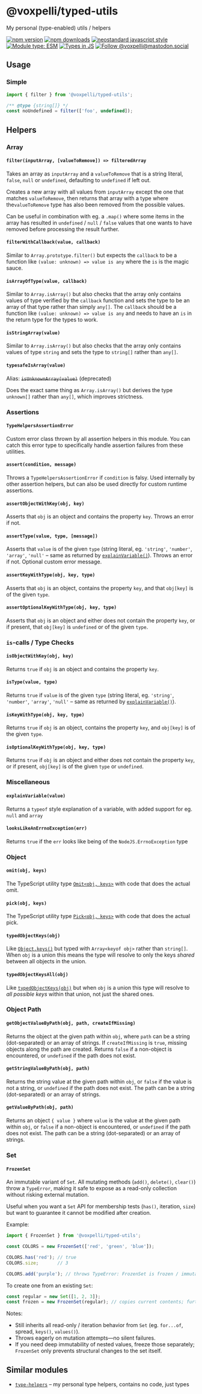 # @voxpelli/typed-utils

My personal (type-enabled) utils / helpers

[![npm version](https://img.shields.io/npm/v/@voxpelli/typed-utils.svg?style=flat)](https://www.npmjs.com/package/@voxpelli/typed-utils)
[![npm downloads](https://img.shields.io/npm/dm/@voxpelli/typed-utils.svg?style=flat)](https://www.npmjs.com/package/@voxpelli/typed-utils)
[![neostandard javascript style](https://img.shields.io/badge/code_style-neostandard-7fffff?style=flat&labelColor=ff80ff)](https://github.com/neostandard/neostandard)
[![Module type: ESM](https://img.shields.io/badge/module%20type-esm-brightgreen)](https://github.com/voxpelli/badges-cjs-esm)
[![Types in JS](https://img.shields.io/badge/types_in_js-yes-brightgreen)](https://github.com/voxpelli/types-in-js)
[![Follow @voxpelli@mastodon.social](https://img.shields.io/mastodon/follow/109247025527949675?domain=https%3A%2F%2Fmastodon.social&style=social)](https://mastodon.social/@voxpelli)

## Usage

### Simple

```javascript
import { filter } from '@voxpelli/typed-utils';

/** @type {string[]} */
const noUndefined = filter(['foo', undefined]);
```

## Helpers

### Array

#### `filter(inputArray, [valueToRemove]) => filteredArray`

Takes an array as `inputArray` and a `valueToRemove` that is a string literal, `false`, `null` or `undefined`, defaulting to `undefined` if left out.

Creates a new array with all values from `inputArray` except the one that matches `valueToRemove`, then returns that array with a type where the`valueToRemove` type has also been removed from the possible values.

Can be useful in combination with eg. a `.map()` where some items in the array has resulted in `undefined` / `null` / `false` values that one wants to have removed before processing the result further.

#### `filterWithCallback(value, callback)`

Similar to `Array.prototype.filter()` but expects the `callback` to be a function like `(value: unknown) => value is any` where the `is` is the magic sauce.

#### `isArrayOfType(value, callback)`

Similar to `Array.isArray()` but also checks that the array only contains values of type verified by the `callback` function and sets the type to be an array of that type rather than simply `any[]`. The `callback` should be a function like `(value: unknown) => value is any` and needs to have an `is` in the return type for the types to work.

#### `isStringArray(value)`

Similar to `Array.isArray()` but also checks that the array only contains values of type `string` and sets the type to `string[]` rather than `any[]`.

#### `typesafeIsArray(value)`

Alias: ~~`isUnknownArray(value)`~~ (deprecated)

Does the exact same thing as `Array.isArray()` but derives the type `unknown[]` rather than `any[]`, which improves strictness.

### Assertions

#### `TypeHelpersAssertionError`

Custom error class thrown by all assertion helpers in this module. You can catch this error type to specifically handle assertion failures from these utilities.

#### `assert(condition, message)`

Throws a `TypeHelpersAssertionError` if `condition` is falsy. Used internally by other assertion helpers, but can also be used directly for custom runtime assertions.

#### `assertObjectWithKey(obj, key)`

Asserts that `obj` is an object and contains the property `key`. Throws an error if not.

#### `assertType(value, type, [message])`

Asserts that `value` is of the given `type` (string literal, eg. `'string'`, `'number'`, `'array'`, `'null'` – same as returned by [`explainVariable()`](#explainvariablevalue)). Throws an error if not. Optional custom error message.

#### `assertKeyWithType(obj, key, type)`

Asserts that `obj` is an object, contains the property `key`, and that `obj[key]` is of the given `type`.

#### `assertOptionalKeyWithType(obj, key, type)`

Asserts that `obj` is an object and either does not contain the property `key`, or if present, that `obj[key]` is `undefined` or of the given `type`.

### `is`-calls / Type Checks

#### `isObjectWithKey(obj, key)`

Returns `true` if `obj` is an object and contains the property `key`.

#### `isType(value, type)`

Returns `true` if `value` is of the given `type` (string literal, eg. `'string'`, `'number'`, `'array'`, `'null'` – same as returned by [`explainVariable()`](#explainvariablevalue)).

#### `isKeyWithType(obj, key, type)`

Returns `true` if `obj` is an object, contains the property `key`, and `obj[key]` is of the given `type`.

#### `isOptionalKeyWithType(obj, key, type)`

Returns `true` if `obj` is an object and either does not contain the property `key`, or if present, `obj[key]` is of the given `type` or `undefined`.

### Miscellaneous

#### `explainVariable(value)`

Returns a `typeof` style explanation of a variable, with added support for eg. `null` and `array`

#### `looksLikeAnErrnoException(err)`

Returns `true` if the `err` looks like being of the `NodeJS.ErrnoException` type

### Object

#### `omit(obj, keys)`

The TypeScript utility type [`Omit<obj, keys>`](https://www.typescriptlang.org/docs/handbook/utility-types.html#omittype-keys) with code that does the actual omit.

#### `pick(obj, keys)`

The TypeScript utility type [`Pick<obj, keys>`](https://www.typescriptlang.org/docs/handbook/utility-types.html#picktype-keys) with code that does the actual pick.

#### `typedObjectKeys(obj)`

Like [`Object.keys()`](https://developer.mozilla.org/en-US/docs/Web/JavaScript/Reference/Global_Objects/Object/keys) but typed with `Array<keyof obj>` rather than `string[]`. When `obj` is a union this means the type will resolve to only the keys _shared_ between all objects in the union.

#### `typedObjectKeysAll(obj)`

Like [`typedObjectKeys(obj)`](#typedobjectkeysobj) but when `obj` is a union this type will resolve to _all possible keys_ within that union, not just the shared ones.

### Object Path

#### `getObjectValueByPath(obj, path, createIfMissing)`

Returns the object at the given path within `obj`, where `path` can be a string (dot-separated) or an array of strings. If `createIfMissing` is `true`, missing objects along the path are created. Returns `false` if a non-object is encountered, or `undefined` if the path does not exist.

#### `getStringValueByPath(obj, path)`

Returns the string value at the given path within `obj`, or `false` if the value is not a string, or `undefined` if the path does not exist. The path can be a string (dot-separated) or an array of strings.

#### `getValueByPath(obj, path)`

Returns an object `{ value }` where `value` is the value at the given path within `obj`, or `false` if a non-object is encountered, or `undefined` if the path does not exist. The path can be a string (dot-separated) or an array of strings.

### Set

#### `FrozenSet`

An immutable variant of `Set`. All mutating methods (`add()`, `delete()`, `clear()`) throw a `TypeError`, making it safe to expose as a read-only collection without risking external mutation.

Useful when you want a `Set` API for membership tests (`has()`, iteration, `size`) but want to guarantee it cannot be modified after creation.

Example:

```js
import { FrozenSet } from '@voxpelli/typed-utils';

const COLORS = new FrozenSet(['red', 'green', 'blue']);

COLORS.has('red'); // true
COLORS.size;       // 3

COLORS.add('purple'); // throws TypeError: FrozenSet is frozen / immutable.
```

To create one from an existing `Set`:

```js
const regular = new Set([1, 2, 3]);
const frozen = new FrozenSet(regular); // copies current contents; further changes to `regular` won't affect `frozen`
```

Notes:
* Still inherits all read-only / iteration behavior from `Set` (eg. `for...of`, spread, `keys()`, `values()`).
* Throws eagerly on mutation attempts—no silent failures.
* If you need deep immutability of nested values, freeze those separately; `FrozenSet` only prevents structural changes to the set itself.

<!-- ## Used by

* [`example`](https://example.com/) – used by this one to do X and Y
 -->
## Similar modules

* [`type-helpers`](https://github.com/voxpelli/type-helpers) – my personal type helpers, contains no code, just types
<!--
## See also

* [Announcement blog post](#)
* [Announcement tweet](#) -->
